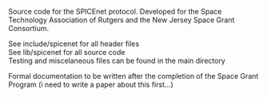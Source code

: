 Source code for the SPICEnet protocol. Developed for the Space Technology Association of Rutgers and the New Jersey Space Grant Consortium.

See include/spicenet for all header files\
See lib/spicenet for all source code\
Testing and miscelaneous files can be found in the main directory

Formal documentation to be written after the completion of the Space Grant Program (i need to write a paper about this first...)
